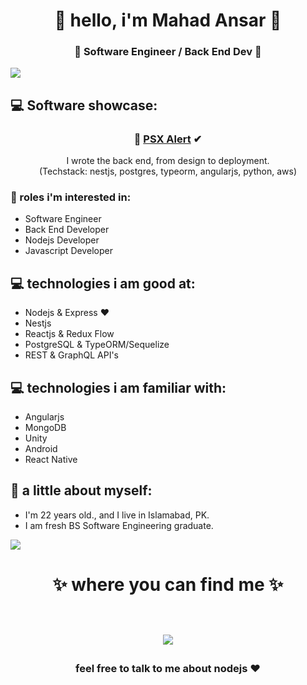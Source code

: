 <h1 align="center"> 🤩 hello, i'm Mahad Ansar 🤩 </h1>
<h3 align="center">🚀 Software Engineer / Back End Dev 🚀</h3>

<img src="https://yata-apix-a9caea66-ad78-425f-aa08-e292558ebb65.lss.locawebcorp.com.br/b7c7dbff38ae4f419c94ce8d2254b9d9.png"> 

## 💻 Software showcase:
<h3 align="center">🚀 <a href="https://play.google.com/store/apps/details?id=com.heuristify.psxalert">PSX Alert</a> ✔</h3>
 <p align="center"> I wrote the back end, from design to deployment.<br />(Techstack: nestjs, postgres, typeorm, angularjs, python, aws)</p>

### :office: roles i'm interested in:
- Software Engineer
- Back End Developer
- Nodejs Developer
- Javascript Developer

## 💻 technologies i am good at:
- Nodejs & Express ❤
- Nestjs
- Reactjs & Redux Flow
- PostgreSQL & TypeORM/Sequelize
- REST & GraphQL API's

## 💻 technologies i am familiar with:
- Angularjs
- MongoDB
- Unity
- Android
- React Native

## 👧 a little about myself:
- I'm 22 years old., and I live in Islamabad, PK.
- I am fresh BS Software Engineering graduate.

<img src="https://yata-apix-a9caea66-ad78-425f-aa08-e292558ebb65.lss.locawebcorp.com.br/b7c7dbff38ae4f419c94ce8d2254b9d9.png"> 

<h1 align="center">
✨ where you can find me ✨
  
  <p align="center"><br/>
   <a href="https://www.linkedin.com/in/mahadansar/">
    <img src="https://img.shields.io/badge/linkedin-mahad--ansar-blue">
  </a>
</p>
</h1>

<h3 align="center"><strong> feel free to talk to me about nodejs ❤ </strong> </h3>

